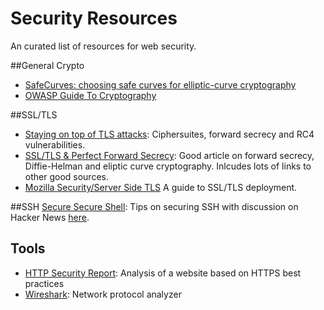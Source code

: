 # Security Resources
An curated list of resources for web security.

##General Crypto
* [SafeCurves:
choosing safe curves for elliptic-curve cryptography](http://safecurves.cr.yp.to/index.html)
* [OWASP Guide To Cryptography](https://www.owasp.org/index.php/Guide_to_Cryptography)

##SSL/TLS
* [Staying on top of TLS attacks](http://blog.cloudflare.com/staying-on-top-of-tls-attacks/): Ciphersuites, forward secrecy and RC4 vulnerabilities.
* [SSL/TLS & Perfect Forward Secrecy](http://vincent.bernat.im/en/blog/2011-ssl-perfect-forward-secrecy.html): Good article on forward secrecy, Diffie-Helman and eliptic curve cryptography. Inlcudes lots of links to other good sources.
* [Mozilla Security/Server Side TLS](https://wiki.mozilla.org/Security/Server_Side_TLS) A guide to SSL/TLS deployment.

##SSH
[Secure Secure Shell](https://stribika.github.io/2015/01/04/secure-secure-shell.html): Tips on securing SSH with discussion on Hacker News [here](https://news.ycombinator.com/item?id=8843994).

## Tools
* [HTTP Security Report](https://httpsecurityreport.com/): Analysis of a website based on HTTPS best practices
* [Wireshark](https://www.wireshark.org): Network protocol analyzer


